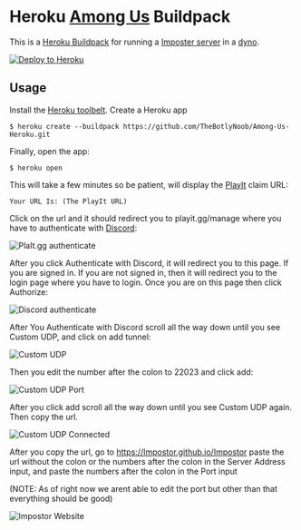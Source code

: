 # Heroku [Among Us](https://innersloth.com/gameAmongUs.php) Buildpack

This is a [Heroku Buildpack](https://devcenter.heroku.com/articles/buildpacks)
for running a [Imposter server](https://github.com/Impostor/Impostor/releases/latest) in a [dyno](https://devcenter.heroku.com/articles/dynos).

[![Deploy to Heroku](https://www.herokucdn.com/deploy/button.png)](https://heroku.com/deploy)

## Usage

Install the [Heroku toolbelt](https://toolbelt.heroku.com/).
Create a Heroku app

```sh-session
$ heroku create --buildpack https://github.com/TheBotlyNoob/Among-Us-Heroku.git
```

Finally, open the app:

```sh-session
$ heroku open
```

This will take a few minutes so be patient, will display the [PlayIt](https://playit.gg) claim URL:

```
Your URL Is: (The PlayIt URL)
```

Click on the url and it should redirect you to playit.gg/manage where you have to authenticate with [Discord](https://discord.com):

![PlaIt.gg authenticate](https://i.imgur.com/9ogBJYH.png)

After you click Authenticate with Discord, it will redirect you to this page. If you are signed in. If you are not signed in, then it will redirect you to the login page where you have to login. Once you are on this page then click Authorize:

![Discord authenticate](https://i.imgur.com/hOFIymj.png)

After You Authenticate with Discord scroll all the way down until you see Custom UDP, and click on add tunnel:

![Custom UDP](https://i.imgur.com/NRF5Fac.png)

Then you edit the number after the colon to 22023 and click add:

![Custom UDP Port](https://i.imgur.com/ApLJVQ5.png)

After you click add scroll all the way down until you see Custom UDP again. Then copy the url.

![Custom UDP Connected](https://i.imgur.com/ST3mPlS.png)

After you copy the url, go to https://Impostor.github.io/Impostor paste the url without the colon or the numbers after the colon in the Server Address input, and paste the numbers after the colon in the Port input



(NOTE: As of right now we arent able to edit the port but other than that everything should be good)

![Impostor Website](https://i.imgur.com/HfLziIR.png)